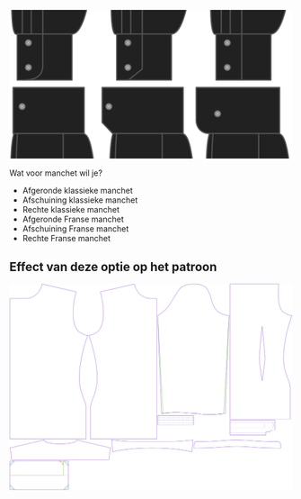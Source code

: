 ![Stijl manchet](cuffstyle.svg)

Wat voor manchet wil je?

-   Afgeronde klassieke manchet
-   Afschuining klassieke manchet
-   Rechte klassieke manchet
-   Afgeronde Franse manchet
-   Afschuining Franse manchet
-   Rechte Franse manchet

## Effect van deze optie op het patroon

![Deze afbeelding toont het effect van deze optie door meerdere varianten die een andere waarde hebben voor deze optie te vervangen](simon_cuffstyle_sample.svg "Effect van deze optie op het patroon")
